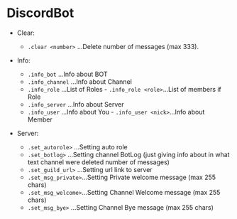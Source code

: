 # DiscordBot

* Clear:
   * `.clear <number>`           ...Delete number of messages (max 333).

* Info:
   * `.info_bot`        ...Info about BOT
   * `.info_channel`    ...Info about Channel
   * `.info_role`       ...List of Roles
         - `.info_role <role>`...List of members if Role
   * `.info_server`    ...Info about Server
   * `.info_user`      ...Info about You
         - `.info_user <nick>`...Info about Member


* Server:
   * `.set_autorole>`   ...Setting auto role
   * `.set_botlog>`     ...Setting channel BotLog (just giving info about in what text channel were deleted number of messages)
   * `.set_guild_url>`  ...Setting url link to server
   * `.set_msg_private>`...Setting Private welcome message (max 255 chars)
   * `.set_msg_welcome>`...Setting Channel Welcome message (max 255 chars)
   * `.set_msg_bye>`    ...Setting Channel Bye message (max 255 chars)
